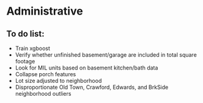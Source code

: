 # Administrative

## To do list:
* Train xgboost
* Verify whether unfinished basement/garage are included in total square footage
* Look for MIL units based on basement kitchen/bath data
* Collapse porch features
* Lot size adjusted to neighborhood
* Disproportionate Old Town, Crawford, Edwards, and BrkSide neighborhood outliers
